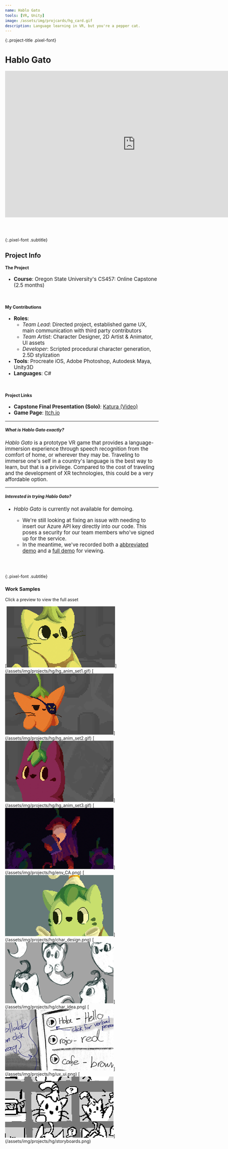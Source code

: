 ```yaml
---
name: Hablo Gato
tools: [VR, Unity]
image: /assets/img/projcards/hg_card.gif
description: Language learning in VR, but you're a pepper cat.
---
```


{:.project-title .pixel-font}
# Hablo Gato

<div class="flex-container">
    <div class="flex-child vertical-center m-iframe-container">
        <iframe width="854" height="480" class="pixel-div-enclose" src="https://www.youtube.com/embed/YIcWWMNTfkQ" title="YouTube video player" frameborder="0" allow="accelerometer; autoplay; clipboard-write; encrypted-media; gyroscope; picture-in-picture" allowfullscreen></iframe>
    </div>
</div>

<br><br>

{:.pixel-font .subtitle}
## Project Info
<div class="pixel-div pixel-div-exp">
    <h4 class="pixel-font info-subtitle">The Project</h4>
    <ul style="font-size:larger">
        <li><strong>Course</strong>: Oregon State University's CS457: Online Capstone (2.5 months)</li>
    </ul>
    <br>
    <h4 class="pixel-font info-subtitle">My Contributions</h4>
    <ul style="font-size:larger">
        <li><strong>Roles</strong>:
            <ul>
                <li><em>Team Lead</em>: Directed project, established game UX, main communication with third party contributors</li>
                <li><em>Team Artist</em>: Character Designer, 2D Artist & Animator, UI assets</li>
                <li><em>Developer</em>: Scripted procedural character generation, 2.5D stylization</li>
            </ul>
        </li>
        <li><strong>Tools</strong>: Procreate iOS, Adobe Photoshop, Autodesk Maya, Unity3D</li>
        <li><strong>Languages</strong>: C#</li>
    </ul>
    <br>
    <h4 class="pixel-font info-subtitle">Project Links</h4>
    <ul style="font-size:larger">
        <li><strong>Capstone Final Presentation (Solo)</strong>: <a href="https://media.oregonstate.edu/media/t/1_3ii484gk">Katura (Video)</a></li>
        <li><strong>Game Page</strong>: <a href="https://dataisgone.itch.io/hablo-gato">Itch.io</a></li>
    </ul>
    <hr class="inner-hr">
    <h5 class="pixel-font info-subtitle">What is <em>Hablo Gato</em> exactly?</h5>
    <p style="font-size:larger">
        <em>Hablo Gato</em> is a prototype VR game that provides a language-immersion experience through speech recognition from the comfort of home, or wherever they may be. Traveling to immerse one's self in a country's language is the best way to learn, but that is a privilege. Compared to the cost of traveling and the development of XR technologies, this could be a very affordable option.
    </p>
    <hr class="inner-hr">
    <h5 class="pixel-font info-subtitle">Interested in trying <em>Hablo Gato</em>?</h5>
    <ul style="font-size:larger">
        <li><em>Hablo Gato</em> is currently not available for demoing.</li>
            <ul>
                <li>We're still looking at fixing an issue with needing to insert our Azure API key directly into our code. This poses a security for our team members who've signed up for the service.
                </li>
                <li>In the meantime, we've recorded both a <a href src="https://www.youtube.com/watch?v=YIcWWMNTfkQ">abbreviated demo</a> and a <a href src="https://www.youtube.com/watch?v=5ufRYOeSCDk">full demo</a> for viewing.</li>
            </ul>
    </ul>
</div>

<br><br>

{:.pixel-font .subtitle}
### Work Samples
<div class="pixel-div">
<p class="instruct">
<span class="divider line pixel-font">Click a preview to view the full asset</span>
</p>
<div class="pixel-div-gallery" markdown="1">
[<img src="/assets/img/projects/hg/crop/hg_anim_set1_c.gif">](/assets/img/projects/hg/hg_anim_set1.gif)
[<img src="/assets/img/projects/hg/crop/hg_anim_set2_c.gif">](/assets/img/projects/hg/hg_anim_set2.gif)
[<img src="/assets/img/projects/hg/crop/hg_anim_set3_c.gif">](/assets/img/projects/hg/hg_anim_set3.gif)
[<img src="/assets/img/projects/hg/crop/env_CA_c.png">](/assets/img/projects/hg/env_CA.png)
[<img src="/assets/img/projects/hg/crop/char_design_c.png">](/assets/img/projects/hg/char_design.png)
[<img src="/assets/img/projects/hg/crop/char_idea_c.png">](/assets/img/projects/hg/char_idea.png)
[<img src="/assets/img/projects/hg/crop/ux_ui_c.png">](/assets/img/projects/hg/ux_ui.png)
[<img src="/assets/img/projects/hg/crop/storyboards_c.png">](/assets/img/projects/hg/storyboards.png)
</div>
</div>

<br><br><br><br>

<!--<div class="flex-container">
    <div class="flex-child vertical-center">
        <a class="no-underline" href="https://dataisgone.itch.io/hablo-gato">
            <button class="btn m-btn">
            <span class="btn__content">Itch.io</span>
            <span class="btn__glitch"></span>
            </button>
        </a>
    </div>
    <div class="flex-child">
        <button>
            <div class="top"></div>
            <div class="bottom"></div>
            <div class="left"></div>
            <div class="right"></div>
            <div class="bottom shadow"></div>
            <div class="right shadow"></div>
            <div class="top light"></div>
            <div class="left light"></div>
                ITCH.IO
        </button>
    </div>
    <div class="flex-child">
        <button>
            <div class="top"></div>
            <div class="bottom"></div>
            <div class="left"></div>
            <div class="right"></div>
            <div class="bottom shadow"></div>
            <div class="right shadow"></div>
            <div class="top light"></div>
            <div class="left light"></div>
                Final Presentation
        </button>
    </div> 
    <div class="flex-child vertical-center">
        <a class="no-underline" href="https://media.oregonstate.edu/media/t/1_3ii484gk">
            <button class="btn m-btn">
            <span class="btn__content">Final Presentation</span>
            <span class="btn__glitch"></span>
            </button>
        </a>
    </div>
</div>
<br><br> -->

<!-- {:.cyber .subtitle .liner}
### Let Me Tell You More
<div class="pixel-div pixel-div-exp">
    <h5 class="cyber info-subtitle">What is Hablo Gato exactly?</h5>
    <p>
        <em>Hablo Gato</em> is a prototype VR game that provides a language-immersion experience through speech recognition from the comfort of home, or wherever they may be. Traveling to immerse one's self in a country's language is the best way to learn, but that is a privilege. Compared to the cost of traveling and the development of XR technologies, this could be a very affordable option.
    </p>
    <br>
    <h5 class="cyber info-subtitle">The Experience, My Thoughts</h5>
        <p>
            The idea of making a language immersion project has been in the back of my mind ever since my old hackathon team was mulling on doing it for a competition. To be honest, I’m not sure why we didn’t try back then, and now we've all gone our separate ways.
        </p>
        <p>
            But when I found a team for my online Capstone course, we were selected to create a VR simulation based off the available projects we applied for. I immediately put this idea up for consideration and ended up leading it.
        </p>
        <p>
            My team was great — we all learned from each other but also let ourselves thrive in our lanes. I ended up changing the anticipated art style a few times, and the overall look could be improved now that the project period is over. But ultimately I did more than I could chew, but the amount that I learned about setting up a small world with Unity was absolutely invaluable to the work I’m doing today. Overall, I would call this project a success, one that I’m excited to return to and improve on it more.
        </p>

</div>

<br> -->